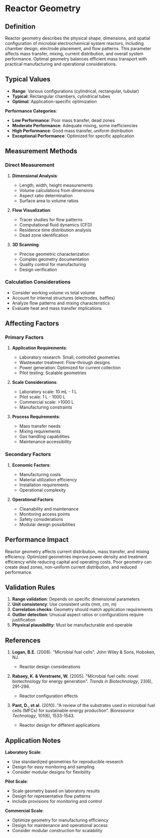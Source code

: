 <!--
Parameter ID: reactor_geometry
Category: physical
Generated: 2025-01-16T12:35:00.000Z
-->

# Reactor Geometry

## Definition

Reactor geometry describes the physical shape, dimensions, and spatial
configuration of microbial electrochemical system reactors, including chamber
design, electrode placement, and flow patterns. This parameter affects mass
transfer, mixing, current distribution, and overall system performance. Optimal
geometry balances efficient mass transport with practical manufacturing and
operational considerations.

## Typical Values

- **Range**: Various configurations (cylindrical, rectangular, tubular)
- **Typical**: Rectangular chambers, cylindrical tubes
- **Optimal**: Application-specific optimization

**Performance Categories**:

- **Low Performance**: Poor mass transfer, dead zones
- **Moderate Performance**: Adequate mixing, some inefficiencies
- **High Performance**: Good mass transfer, uniform distribution
- **Exceptional Performance**: Optimized for specific application

## Measurement Methods

### Direct Measurement

1. **Dimensional Analysis**:

   - Length, width, height measurements
   - Volume calculations from dimensions
   - Aspect ratio determination
   - Surface area to volume ratios

2. **Flow Visualization**:

   - Tracer studies for flow patterns
   - Computational fluid dynamics (CFD)
   - Residence time distribution analysis
   - Dead zone identification

3. **3D Scanning**:
   - Precise geometric characterization
   - Complex geometry documentation
   - Quality control for manufacturing
   - Design verification

### Calculation Considerations

- Consider working volume vs total volume
- Account for internal structures (electrodes, baffles)
- Analyze flow patterns and mixing characteristics
- Evaluate heat and mass transfer implications

## Affecting Factors

### Primary Factors

1. **Application Requirements**:

   - Laboratory research: Small, controlled geometries
   - Wastewater treatment: Flow-through designs
   - Power generation: Optimized for current collection
   - Pilot testing: Scalable geometries

2. **Scale Considerations**:

   - Laboratory scale: 10 mL - 1 L
   - Pilot scale: 1 L - 1000 L
   - Commercial scale: >1000 L
   - Manufacturing constraints

3. **Process Requirements**:
   - Mass transfer needs
   - Mixing requirements
   - Gas handling capabilities
   - Maintenance accessibility

### Secondary Factors

1. **Economic Factors**:

   - Manufacturing costs
   - Material utilization efficiency
   - Installation requirements
   - Operational complexity

2. **Operational Factors**:
   - Cleanability and maintenance
   - Monitoring access points
   - Safety considerations
   - Modular design possibilities

## Performance Impact

Reactor geometry affects current distribution, mass transfer, and mixing
efficiency. Optimized geometries improve power density and treatment efficiency
while reducing capital and operating costs. Poor geometry can create dead zones,
non-uniform current distribution, and reduced performance.

## Validation Rules

1. **Range validation**: Depends on specific dimensional parameters
2. **Unit consistency**: Use consistent units (mm, cm, m)
3. **Correlation checks**: Geometry should match application requirements
4. **Outlier detection**: Unusual aspect ratios or configurations require
   justification
5. **Physical plausibility**: Must be manufacturable and operable

## References

1. **Logan, B.E.** (2008). "Microbial fuel cells". John Wiley & Sons, Hoboken,
   NJ.

   - Reactor design considerations

2. **Rabaey, K. & Verstraete, W.** (2005). "Microbial fuel cells: novel
   biotechnology for energy generation". _Trends in Biotechnology_, 23(6),
   291-298.

   - Reactor configuration effects

3. **Pant, D., et al.** (2010). "A review of the substrates used in microbial
   fuel cells (MFCs) for sustainable energy production". _Bioresource
   Technology_, 101(6), 1533-1543.
   - Reactor design for different applications

## Application Notes

**Laboratory Scale**:

- Use standardized geometries for reproducible research
- Design for easy monitoring and sampling
- Consider modular designs for flexibility

**Pilot Scale**:

- Scale geometry based on laboratory results
- Design for representative flow patterns
- Include provisions for monitoring and control

**Commercial Scale**:

- Optimize geometry for manufacturing efficiency
- Design for maintenance and operational access
- Consider modular construction for scalability
